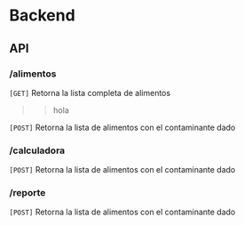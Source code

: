 # Backend

## API
### /alimentos
`[GET]` Retorna la lista completa de alimentos
>> hola

`[POST]` Retorna la lista de alimentos con el contaminante dado
>> 

### /calculadora
`[POST]` Retorna la lista de alimentos con el contaminante dado
>>
  

### /reporte
`[POST]` Retorna la lista de alimentos con el contaminante dado
>>
